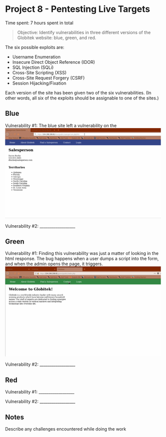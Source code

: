# Project 8 - Pentesting Live Targets

Time spent: 7 hours spent in total

> Objective: Identify vulnerabilities in three different versions of the Globitek website: blue, green, and red.

The six possible exploits are:
* Username Enumeration
* Insecure Direct Object Reference (IDOR)
* SQL Injection (SQLi)
* Cross-Site Scripting (XSS)
* Cross-Site Request Forgery (CSRF)
* Session Hijacking/Fixation

Each version of the site has been given two of the six vulnerabilities. (In other words, all six of the exploits should be assignable to one of the sites.)

## Blue

Vulnerability #1: 
The blue site left a vulnerability on the 
<img src="SQLI.gif">


Vulnerability #2: __________________


## Green

Vulnerability #1: 
Finding this vulnerability was just a matter of looking in the html response. The bug happens when a user dumps a script into the form, and when the admin opens the page, it triggers. 
<img src="XSS.gif">

Vulnerability #2: __________________


## Red

Vulnerability #1: __________________

Vulnerability #2: __________________


## Notes

Describe any challenges encountered while doing the work

